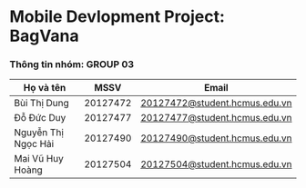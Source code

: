 # Mobile Devlopment Project: BagVana


### Thông tin nhóm: GROUP 03

|       Họ và tên      |   MSSV   | Email                           | 
|----------------------|:--------:|---------------------------------|
| Bùi Thị Dung         | 20127472 | 20127472@student.hcmus.edu.vn   |
| Đỗ Đức Duy           | 20127477 | 20127477@student.hcmus.edu.vn   |
| Nguyễn Thị Ngọc Hải  | 20127490 | 20127490@student.hcmus.edu.vn   |
| Mai Vũ Huy Hoàng     | 20127504 | 20127504@student.hcmus.edu.vn   |
